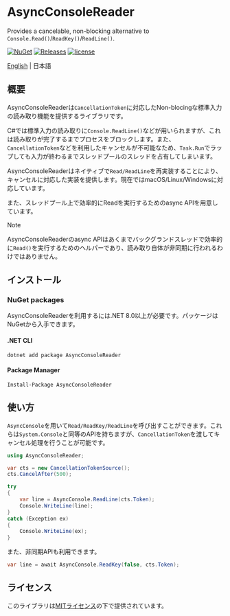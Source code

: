 # AsyncConsoleReader
Provides a cancelable, non-blocking alternative to `Console.Read()`/`ReadKey()`/`ReadLine()`.

[![NuGet](https://img.shields.io/nuget/v/AsyncConsoleReader.svg)](https://www.nuget.org/packages/AsyncConsoleReader)
[![Releases](https://img.shields.io/github/release/nuskey8/AsyncConsoleReader.svg)](https://github.com/nuskey8/AsyncConsoleReader/releases)
[![license](https://img.shields.io/badge/LICENSE-MIT-green.svg)](LICENSE)

[English](./README.md) | 日本語

## 概要

AsyncConsoleReaderは`CancellationToken`に対応したNon-blocingな標準入力の読み取り機能を提供するライブラリです。

C#では標準入力の読み取りに`Console.ReadLine()`などが用いられますが、これは読み取りが完了するまでプロセスをブロックします。また、`CancellationToken`などを利用したキャンセルが不可能なため、`Task.Run`でラップしても入力が終わるまでスレッドプールのスレッドを占有してしまいます。

AsyncConsoleReaderはネイティブで`Read/ReadLine`を再実装することにより、キャンセルに対応した実装を提供します。現在ではmacOS/Linux/Windowsに対応しています。

また、スレッドプール上で効率的にReadを実行するためのasync APIを用意しています。

> [!NOTE]
> AsyncConsoleReaderのasync APIはあくまでバックグランドスレッドで効率的に`Read()`を実行するためのヘルパーであり、読み取り自体が非同期に行われるわけではありません。

## インストール

### NuGet packages

AsyncConsoleReaderを利用するには.NET 8.0以上が必要です。パッケージはNuGetから入手できます。

#### .NET CLI

```
dotnet add package AsyncConsoleReader
```

#### Package Manager

```
Install-Package AsyncConsoleReader
```

## 使い方

`AsyncConsole`を用いて`Read/ReadKey/ReadLine`を呼び出すことができます。これらは`System.Console`と同等のAPIを持ちますが、`CancellationToken`を渡してキャンセル処理を行うことが可能です。

```cs
using AsyncConsoleReader;

var cts = new CancellationTokenSource();
cts.CancelAfter(500);

try
{
    var line = AsyncConsole.ReadLine(cts.Token);
    Console.WriteLine(line);
}
catch (Exception ex)
{
    Console.WriteLine(ex);
}
```

また、非同期APIも利用できます。

```cs
var line = await AsyncConsole.ReadKey(false, cts.Token);
```

## ライセンス

このライブラリは[MITライセンス](LICENSE)の下で提供されています。
